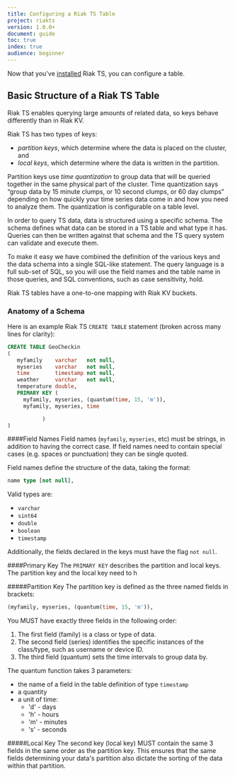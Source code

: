 ```yaml
---
title: Configuring a Riak TS Table
project: riakts
version: 1.0.0+
document: guide
toc: true
index: true
audience: beginner
---
```


[installing]: https://www.docs.basho.com/riakts/1.0.0/installing/

Now that you've [installed][installing] Riak TS, you can configure a table.

## Basic Structure of a Riak TS Table
Riak TS enables querying large amounts of related data, so keys behave differently than in Riak KV.

Riak TS has two types of keys:

* *partition keys*, which determine where the data is placed on the cluster, and
* *local keys*, which determine where the data is written in the partition.

Partition keys use *time quantization* to group data that will be queried together in the same physical part of the cluster. Time quantization says “group data by 15 minute clumps, or 10 second clumps, or 60 day clumps” depending on how quickly your time series data come in and how you need to analyze them. The quantization is configurable on a table level.

In order to query TS data, data is structured using a specific schema. The schema defines what data can be stored in a TS table and what type it has. Queries can then be written against that schema and the TS query system can validate and execute them.

To make it easy we have combined the definition of the various keys and the data schema into a single SQL-like statement. The query language is a full sub-set of SQL, so you will use the field names and the table name in those queries, and SQL conventions, such as case sensitivity, hold.

Riak TS tables have a one-to-one mapping with Riak KV buckets.


### Anatomy of a Schema
Here is an example Riak TS `CREATE TABLE` statement (broken across many lines for clarity):

```sql
CREATE TABLE GeoCheckin
(
   myfamily    varchar   not null,
   myseries    varchar   not null,
   time        timestamp not null,
   weather     varchar   not null,
   temperature double,
   PRIMARY KEY (
     myfamily, myseries, (quantum(time, 15, 'm')),
     myfamily, myseries, time

           )
)
```


####Field Names
Field names (`myfamily`, `myseries`, etc) must be strings, in addition to having the correct case. If field names need to contain special cases (e.g. spaces or punctuation) they can be single quoted.

Field names define the structure of the data, taking the format:

```sql
name type [not null],
```

Valid types are:

* `varchar`
* `sint64`
* `double`
* `boolean`
* `timestamp`

Additionally, the fields declared in the keys must have the flag `not null`.

####Primary Key
The `PRIMARY KEY` describes the partition and local keys. The partition key and the local key need to h

#####Partition Key 
The partition key is defined as the three named fields in brackets:

```sql
(myfamily, myseries, (quantum(time, 15, 'm')),
```

You MUST have exactly three fields in the following order: 

1. The first field (family) is a class or type of data. 
2. The second field (series) identifies the specific instances of the class/type, such as username or device ID. 
3. The third field (quantum) sets the time intervals to group data by.

The quantum function takes 3 parameters:

* the name of a field in the table definition of type `timestamp`
* a quantity
* a unit of time:
  * 'd'  - days
  * 'h' - hours
  * 'm' - minutes
  * 's' - seconds

#####Local Key
The second key (local key) MUST contain the same 3 fields in the same order as the partition key. This ensures that the same fields determining your data's partition also dictate the sorting of the data within that partition.
